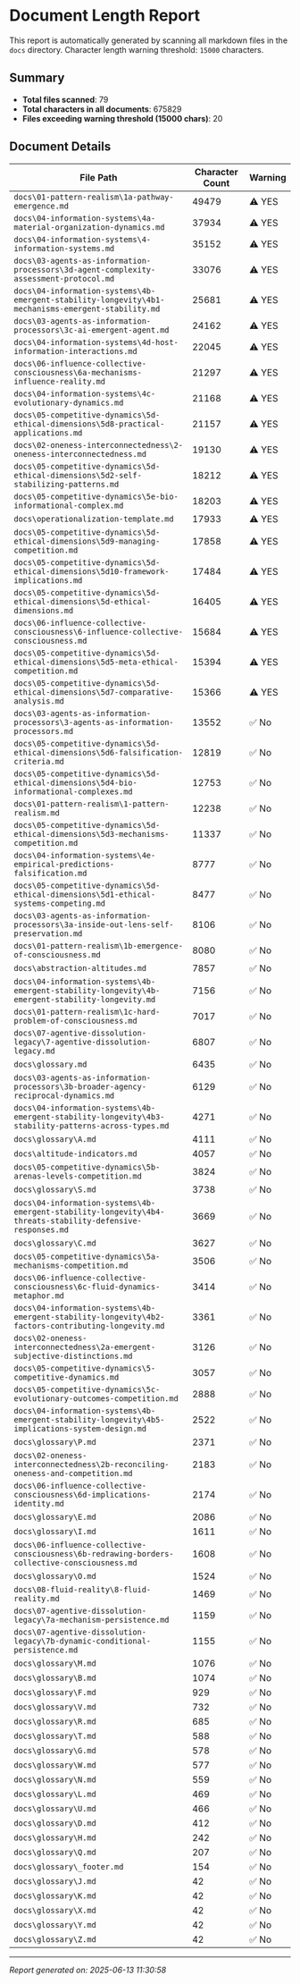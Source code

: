 # Document Length Report

This report is automatically generated by scanning all markdown files in the `docs` directory.
Character length warning threshold: `15000` characters.

## Summary

- **Total files scanned**: 79
- **Total characters in all documents**: 675829
- **Files exceeding warning threshold (15000 chars)**: 20

## Document Details

| File Path | Character Count | Warning |
|---|---|---|
| `docs\01-pattern-realism\1a-pathway-emergence.md` | 49479 | ⚠️ YES |
| `docs\04-information-systems\4a-material-organization-dynamics.md` | 37934 | ⚠️ YES |
| `docs\04-information-systems\4-information-systems.md` | 35152 | ⚠️ YES |
| `docs\03-agents-as-information-processors\3d-agent-complexity-assessment-protocol.md` | 33076 | ⚠️ YES |
| `docs\04-information-systems\4b-emergent-stability-longevity\4b1-mechanisms-emergent-stability.md` | 25681 | ⚠️ YES |
| `docs\03-agents-as-information-processors\3c-ai-emergent-agent.md` | 24162 | ⚠️ YES |
| `docs\04-information-systems\4d-host-information-interactions.md` | 22045 | ⚠️ YES |
| `docs\06-influence-collective-consciousness\6a-mechanisms-influence-reality.md` | 21297 | ⚠️ YES |
| `docs\04-information-systems\4c-evolutionary-dynamics.md` | 21168 | ⚠️ YES |
| `docs\05-competitive-dynamics\5d-ethical-dimensions\5d8-practical-applications.md` | 21157 | ⚠️ YES |
| `docs\02-oneness-interconnectedness\2-oneness-interconnectedness.md` | 19130 | ⚠️ YES |
| `docs\05-competitive-dynamics\5d-ethical-dimensions\5d2-self-stabilizing-patterns.md` | 18212 | ⚠️ YES |
| `docs\05-competitive-dynamics\5e-bio-informational-complex.md` | 18203 | ⚠️ YES |
| `docs\operationalization-template.md` | 17933 | ⚠️ YES |
| `docs\05-competitive-dynamics\5d-ethical-dimensions\5d9-managing-competition.md` | 17858 | ⚠️ YES |
| `docs\05-competitive-dynamics\5d-ethical-dimensions\5d10-framework-implications.md` | 17484 | ⚠️ YES |
| `docs\05-competitive-dynamics\5d-ethical-dimensions\5d-ethical-dimensions.md` | 16405 | ⚠️ YES |
| `docs\06-influence-collective-consciousness\6-influence-collective-consciousness.md` | 15684 | ⚠️ YES |
| `docs\05-competitive-dynamics\5d-ethical-dimensions\5d5-meta-ethical-competition.md` | 15394 | ⚠️ YES |
| `docs\05-competitive-dynamics\5d-ethical-dimensions\5d7-comparative-analysis.md` | 15366 | ⚠️ YES |
| `docs\03-agents-as-information-processors\3-agents-as-information-processors.md` | 13552 | ✅ No |
| `docs\05-competitive-dynamics\5d-ethical-dimensions\5d6-falsification-criteria.md` | 12819 | ✅ No |
| `docs\05-competitive-dynamics\5d-ethical-dimensions\5d4-bio-informational-complexes.md` | 12753 | ✅ No |
| `docs\01-pattern-realism\1-pattern-realism.md` | 12238 | ✅ No |
| `docs\05-competitive-dynamics\5d-ethical-dimensions\5d3-mechanisms-competition.md` | 11337 | ✅ No |
| `docs\04-information-systems\4e-empirical-predictions-falsification.md` | 8777 | ✅ No |
| `docs\05-competitive-dynamics\5d-ethical-dimensions\5d1-ethical-systems-competing.md` | 8477 | ✅ No |
| `docs\03-agents-as-information-processors\3a-inside-out-lens-self-preservation.md` | 8106 | ✅ No |
| `docs\01-pattern-realism\1b-emergence-of-consciousness.md` | 8080 | ✅ No |
| `docs\abstraction-altitudes.md` | 7857 | ✅ No |
| `docs\04-information-systems\4b-emergent-stability-longevity\4b-emergent-stability-longevity.md` | 7156 | ✅ No |
| `docs\01-pattern-realism\1c-hard-problem-of-consciousness.md` | 7017 | ✅ No |
| `docs\07-agentive-dissolution-legacy\7-agentive-dissolution-legacy.md` | 6807 | ✅ No |
| `docs\glossary.md` | 6435 | ✅ No |
| `docs\03-agents-as-information-processors\3b-broader-agency-reciprocal-dynamics.md` | 6129 | ✅ No |
| `docs\04-information-systems\4b-emergent-stability-longevity\4b3-stability-patterns-across-types.md` | 4271 | ✅ No |
| `docs\glossary\A.md` | 4111 | ✅ No |
| `docs\altitude-indicators.md` | 4057 | ✅ No |
| `docs\05-competitive-dynamics\5b-arenas-levels-competition.md` | 3824 | ✅ No |
| `docs\glossary\S.md` | 3738 | ✅ No |
| `docs\04-information-systems\4b-emergent-stability-longevity\4b4-threats-stability-defensive-responses.md` | 3669 | ✅ No |
| `docs\glossary\C.md` | 3627 | ✅ No |
| `docs\05-competitive-dynamics\5a-mechanisms-competition.md` | 3506 | ✅ No |
| `docs\06-influence-collective-consciousness\6c-fluid-dynamics-metaphor.md` | 3414 | ✅ No |
| `docs\04-information-systems\4b-emergent-stability-longevity\4b2-factors-contributing-longevity.md` | 3361 | ✅ No |
| `docs\02-oneness-interconnectedness\2a-emergent-subjective-distinctions.md` | 3126 | ✅ No |
| `docs\05-competitive-dynamics\5-competitive-dynamics.md` | 3057 | ✅ No |
| `docs\05-competitive-dynamics\5c-evolutionary-outcomes-competition.md` | 2888 | ✅ No |
| `docs\04-information-systems\4b-emergent-stability-longevity\4b5-implications-system-design.md` | 2522 | ✅ No |
| `docs\glossary\P.md` | 2371 | ✅ No |
| `docs\02-oneness-interconnectedness\2b-reconciling-oneness-and-competition.md` | 2183 | ✅ No |
| `docs\06-influence-collective-consciousness\6d-implications-identity.md` | 2174 | ✅ No |
| `docs\glossary\E.md` | 2086 | ✅ No |
| `docs\glossary\I.md` | 1611 | ✅ No |
| `docs\06-influence-collective-consciousness\6b-redrawing-borders-collective-consciousness.md` | 1608 | ✅ No |
| `docs\glossary\O.md` | 1524 | ✅ No |
| `docs\08-fluid-reality\8-fluid-reality.md` | 1469 | ✅ No |
| `docs\07-agentive-dissolution-legacy\7a-mechanism-persistence.md` | 1159 | ✅ No |
| `docs\07-agentive-dissolution-legacy\7b-dynamic-conditional-persistence.md` | 1155 | ✅ No |
| `docs\glossary\M.md` | 1076 | ✅ No |
| `docs\glossary\B.md` | 1074 | ✅ No |
| `docs\glossary\F.md` | 929 | ✅ No |
| `docs\glossary\V.md` | 732 | ✅ No |
| `docs\glossary\R.md` | 685 | ✅ No |
| `docs\glossary\T.md` | 588 | ✅ No |
| `docs\glossary\G.md` | 578 | ✅ No |
| `docs\glossary\W.md` | 577 | ✅ No |
| `docs\glossary\N.md` | 559 | ✅ No |
| `docs\glossary\L.md` | 469 | ✅ No |
| `docs\glossary\U.md` | 466 | ✅ No |
| `docs\glossary\D.md` | 412 | ✅ No |
| `docs\glossary\H.md` | 242 | ✅ No |
| `docs\glossary\Q.md` | 207 | ✅ No |
| `docs\glossary\_footer.md` | 154 | ✅ No |
| `docs\glossary\J.md` | 42 | ✅ No |
| `docs\glossary\K.md` | 42 | ✅ No |
| `docs\glossary\X.md` | 42 | ✅ No |
| `docs\glossary\Y.md` | 42 | ✅ No |
| `docs\glossary\Z.md` | 42 | ✅ No |

---

*Report generated on: 2025-06-13 11:30:58*
